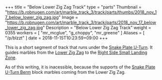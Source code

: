 +++
title = "Below Lower Zig Zag Track"
type = "parts"
Thumbnail = "https://b.robnugen.com/art/marble_track_3/track/parts/thumbs/2018_nov_17_below_lower_zig_zag.jpg"
Image = "https://b.robnugen.com/art/marble_track_3/track/parts/2018_nov_17_below_lower_zig_zag.jpg"
Description = "Below Lower Zig Zag Track"
weight = 0355
workers = [
    "mr_mcglue",
    "g_choppy",
    "mr_greene"
]
Aliases = [
    "/p/blzzt"
]
date = 2018-11-15T10:23:59+09:00
+++

This is a short segment of track that runs under the [Snake Plate U-Turn](/p/sput).  It guides marbles from the [Lower Zig Zag](/p/lzz) to the [Right Side Small Landing Zone](/p/rsslz).

As of this writing, it is inacessible, because the supports of the [Snake Plate U-Turn Berm](/p/sputb) block marbles coming from the Lower Zig Zag.
